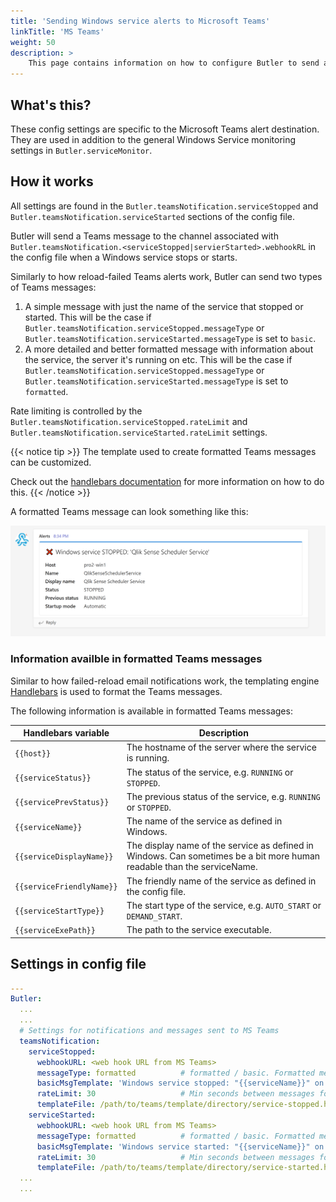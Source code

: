 ```yaml
---
title: 'Sending Windows service alerts to Microsoft Teams'
linkTitle: 'MS Teams'
weight: 50
description: >
    This page contains information on how to configure Butler to send alerts messages to Microsoft Teams when Windows services stop or start.
---
```


## What's this?

These config settings are specific to the Microsoft Teams alert destination.  
They are used in addition to the general Windows Service monitoring settings in `Butler.serviceMonitor`.

## How it works

All settings are found in the `Butler.teamsNotification.serviceStopped` and `Butler.teamsNotification.serviceStarted` sections of the config file.

Butler will send a Teams message to the channel associated with `Butler.teamsNotification.<serviceStopped|servierStarted>.webhookRL` in the config file when a Windows service stops or starts.

Similarly to how reload-failed Teams alerts work, Butler can send two types of Teams messages:

1. A simple message with just the name of the service that stopped or started. This will be the case if `Butler.teamsNotification.serviceStopped.messageType` or `Butler.teamsNotification.serviceStarted.messageType` is set to `basic`.
2. A more detailed and better formatted message with information about the service, the server it's running on etc. This will be the case if `Butler.teamsNotification.serviceStopped.messageType` or `Butler.teamsNotification.serviceStarted.messageType` is set to `formatted`.

Rate limiting is controlled by the `Butler.teamsNotification.serviceStopped.rateLimit` and `Butler.teamsNotification.serviceStarted.rateLimit` settings.

{{< notice tip >}}
The template used to create formatted Teams messages can be customized.

Check out the [handlebars documentation](https://handlebarsjs.com/) for more information on how to do this.
{{< /notice >}}

A formatted Teams message can look something like this:

![Teams message when a Windows service has stopped](butler-win-svc-monitor-teams-1.png 'Teams message when a Windows service has stopped')

### Information availble in formatted Teams messages

Similar to how failed-reload email notifications work, the templating engine [Handlebars](https://handlebarsjs.com/) is used to format the Teams messages.

The following information is available in formatted Teams messages:

| Handlebars variable | Description |
| --- | --- |
| `{{host}}` | The hostname of the server where the service is running. |
| `{{serviceStatus}}` | The status of the service, e.g. `RUNNING` or `STOPPED`. |
| `{{servicePrevStatus}}` | The previous status of the service, e.g. `RUNNING` or `STOPPED`. |
| `{{serviceName}}` | The name of the service as defined in Windows. |
| `{{serviceDisplayName}}` | The display name of the service as defined in Windows. Can sometimes be a bit more human readable than the serviceName. |
| `{{serviceFriendlyName}}` | The friendly name of the service as defined in the config file. |
| `{{serviceStartType}}` | The start type of the service, e.g. `AUTO_START` or `DEMAND_START`. |
| `{{serviceExePath}}` | The path to the service executable. |

## Settings in config file

```yaml
---
Butler:
  ...
  ...
  # Settings for notifications and messages sent to MS Teams
  teamsNotification:
    serviceStopped:
      webhookURL: <web hook URL from MS Teams>
      messageType: formatted          # formatted / basic. Formatted means that template file below will be used to create the message.
      basicMsgTemplate: 'Windows service stopped: "{{serviceName}}" on host "{{host}}"'       # Only needed if message type = basic
      rateLimit: 30                   # Min seconds between messages for a given Windows service. Defaults to 5 minutes.
      templateFile: /path/to/teams/template/directory/service-stopped.handlebars
    serviceStarted:
      webhookURL: <web hook URL from MS Teams>
      messageType: formatted          # formatted / basic. Formatted means that template file below will be used to create the message.
      basicMsgTemplate: 'Windows service started: "{{serviceName}}" on host "{{host}}"'       # Only needed if message type = basic
      rateLimit: 30                   # Min seconds between messages for a given Windows service. Defaults to 5 minutes.
      templateFile: /path/to/teams/template/directory/service-started.handlebars
  ...  
  ...
```
